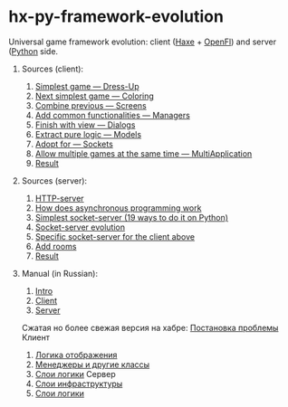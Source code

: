 # hx-py-framework-evolution

Universal game framework evolution: client ([Haxe](https://haxe.org/) + [OpenFl](https://www.openfl.org/)) and server ([Python](https://python.org/) side.

1. Sources (client):
	1. [Simplest game — Dress-Up](a_dresser/)
	1. [Next simplest game — Coloring](b_coloring/)
	1. [Combine previous — Screens](c_screens/)
	1. [Add common functionalities — Managers](d_managers/)
	1. [Finish with view — Dialogs](e_dialogs/)
	1. [Extract pure logic — Models](f_models/)
	1. [Adopt for — Sockets](g_sockets/)
	1. [Allow multiple games at the same time — MultiApplication](h_loader/)
	1. [Result](i_framework/)

2. Sources (server):
	1. [HTTP-server](f_models/server_flask/)
	1. [How does asynchronous programming work](f_models/server_socket/v0/async/)
	1. [Simplest socket-server (19 ways to do it on Python)](f_models/server_socket/v0)
	1. [Socket-server evolution](f_models/server_socket/)
	1. [Specific socket-server for the client above](g_sockets/)
	1. [Add rooms](h_loader/)
	1. [Result](i_framework/)

3. Manual (in Russian):
	1. [Intro](manual_ru/00_intro_01.md)
	2. [Client](manual_ru/01_client_01.md)
	3. [Server](manual_ru/02_server_01.md)

	Сжатая но более свежая версия на хабре:
	[Постановка проблемы](https://habr.com/ru/post/674754/)
	Клиент
	1. [Логика отображения](https://habr.com/ru/post/677312/)
	2. [Менеджеры и другие классы](https://habr.com/ru/post/677386/)
	3. [Слои логики](https://habr.com/ru/post/677854/)
	Сервер
	1. [Слои инфраструктуры](https://habr.com/ru/post/678658/)
	2. [Слои логики](https://habr.com/ru/post/678666/)

